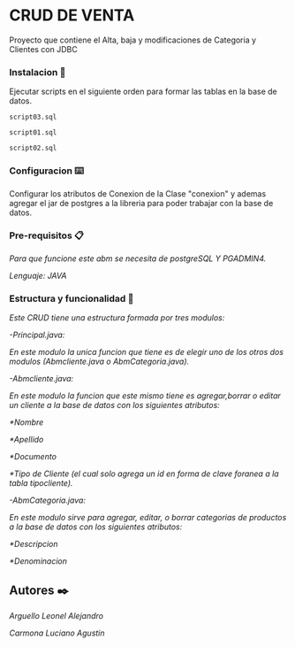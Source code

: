 # CRUD DE VENTA

Proyecto que contiene el Alta, baja y modificaciones de Categoria y Clientes con JDBC


### Instalacion 🔩
Ejecutar scripts en el siguiente orden para formar las tablas en la base de datos.

```
script03.sql
```

```
script01.sql
```

```
script02.sql
```

### Configuracion ⌨️

Configurar los atributos de Conexion de la Clase "conexion" y ademas agregar el jar de postgres a la libreria para poder trabajar con la base de datos.

### Pre-requisitos 📋

_Para que funcione este abm se necesita de postgreSQL Y PGADMIN4._ 

_Lenguaje: JAVA_

### Estructura y funcionalidad 🚀

_Este CRUD tiene una estructura formada por tres modulos:_

_-Principal.java:_ 


_En este modulo la unica funcion que tiene es de elegir uno de los otros dos modulos (Abmcliente.java o AbmCategoria.java)._ 

_-Abmcliente.java:_ 


_En este modulo la funcion que este mismo tiene es agregar,borrar o editar un cliente a la base de datos con los siguientes atributos:_ 

_*Nombre_ 

_*Apellido_

_*Documento_ 

_*Tipo de Cliente (el cual solo agrega un id en forma de clave foranea a la tabla tipocliente)._ 

_-AbmCategoria.java:_ 

_En este modulo sirve para agregar, editar, o borrar categorias de productos a la base de datos con los siguientes atributos:_  

_*Descripcion_ 

_*Denominacion_

## Autores ✒️
_Arguello Leonel Alejandro_ 

_Carmona Luciano Agustin_ 

